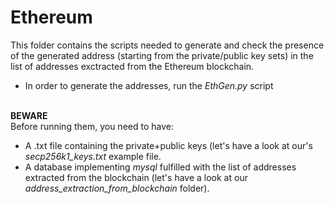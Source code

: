 # Ethereum
This folder contains the scripts needed to generate and check the presence of the generated address (starting from the private/public key sets) in the list of addresses exctracted from the Ethereum blockchain.
<br>
- In order to generate the addresses, run the *EthGen.py* script
<br><br>

**BEWARE**<br>
Before running them, you need to have:
- A .txt file containing the private+public keys (let's have a look at our's *secp256k1_keys.txt* example file.
- A database implementing *mysql* fulfilled with the list of addresses extracted from the blockchain (let's have a look at our *address_extraction_from_blockchain* folder).